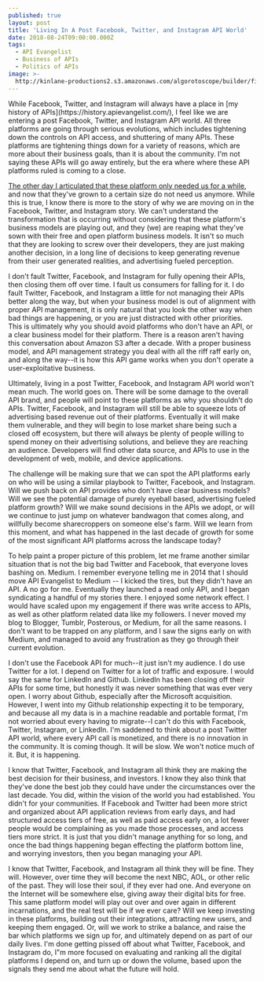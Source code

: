 ```yaml
---
published: true
layout: post
title: 'Living In A Post Facebook, Twitter, and Instagram API World'
date: 2018-08-24T09:00:00.000Z
tags:
  - API Evangelist
  - Business of APIs
  - Politics of APIs
image: >-
  http://kinlane-productions2.s3.amazonaws.com/algorotoscope/builder/filtered/23_19_800_500_0_max_0_-5_-1.jpg
---
```

<p></p>While Facebook, Twitter, and Instagram will always have a place in [my history of APIs](https://history.apievangelist.com/), I feel like we are entering a post Facebook, Twitter, and Instagram API world. All three platforms are going through serious evolutions, which includes tightening down the controls on API access, and shuttering of many APIs. These platforms are tightening things down for a variety of reasons, which are more about their business goals, than it is about the community. I'm not saying these APIs will go away entirely, but the era where where these API platforms ruled is coming to a close.

[The other day I articulated that these platform only needed us for a while](http://apievangelist.com/2018/08/20/we-need-you-api-developers-until-we-have-grown-to-a-certain-size/), and now that they've grown to a certain size do not need us anymore. While this is true, I know there is more to the story of why we are moving on in the Facebook, Twitter, and Instagram story. We can't understand the transformation that is occurring without considering that these platform's business models are playing out, and they (we) are reaping what they've sown with their free and open platform business models. It isn't so much that they are looking to screw over their developers, they are just making another decision, in a long line of decisions to keep generating revenue from their user generated realities, and advertising fueled perception.

I don't fault Twitter, Facebook, and Instagram for fully opening their APIs, then closing them off over time. I fault us consumers for falling for it. I do fault Twitter, Facebook, and Instagram a little for not managing their APIs better along the way, but when your business model is out of alignment with proper API management, it is only natural that you look the other way when bad things are happening, or you are just distracted with other priorities. This is ultimately why you should avoid platforms who don't have an API, or a clear business model for their platform. There is a reason aren't having this conversation about Amazon S3 after a decade. With a proper business model, and API management strategy you deal with all the riff raff early on, and along the way--it is how this API game works when you don't operate a user-exploitative business.

Ultimately, living in a post Twitter, Facebook, and Instagram API world won't mean much. The world goes on. There will be some damage to the overall API brand, and people will point to these platforms as why you shouldn't do APIs. Twitter, Facebook, and Instagram will still be able to squeeze lots of advertising based revenue out of their platforms. Eventually it will make them vulnerable, and they will begin to lose market share being such a closed off ecosystem, but there will always be plenty of people willing to spend money on their advertising solutions, and believe they are reaching an audience. Developers will find other data source, and APIs to use in the development of web, mobile, and device applications.

The challenge will be making sure that we can spot the API platforms early on who will be using a similar playbook to Twitter, Facebook, and Instagram. Will we push back on API provides who don't have clear business models? Will we see the potential damage of purely eyeball based, advertising fueled platform growth? Will we make sound decisions in the APIs we adopt, or will we continue to just jump on whatever bandwagon that comes along, and willfully become sharecroppers on someone else's farm. Will we learn from this moment, and what has happened in the last decade of growth for some of the most significant API platforms across the landscape today?

To help paint a proper picture of this problem, let me frame another similar situation that is not the big bad Twitter and Facebook, that everyone loves bashing on. Medium. I remember everyone telling me in 2014 that I should move API Evangelist to Medium -- I kicked the tires, but they didn't have an API. A no go for me. Eventually they launched a read only API, and I began syndicating a handful of my stories there. I enjoyed some network effect. I would have scaled upon my engagement if there was write access to APIs, as well as other platform related data like my followers. I never moved my blog to Blogger, Tumblr, Posterous, or Medium, for all the same reasons. I don't want to be trapped on any platform, and I saw the signs early on with Medium, and managed to avoid  any frustration as they go through their current evolution.

I don't use the Facebook API for much--it just isn't my audience. I do use Twitter for a lot. I depend on Twitter for a lot of traffic and exposure. I would say the same for LinkedIn and Github. LinkedIn has been closing off their APIs for some time, but honestly it was never something that was ever very open. I worry about Github, especially after the Microsoft acquisition. However, I went into my Github relationship expecting it to be temporary, and because all my data is in a machine readable and portable format, I'm not worried about every having to migrate--I can't do this with Facebook, Twitter, Instagram, or LinkedIn. I'm saddened to think about a post Twitter API world, where every API call is monetized, and there is no innovation in the community. It is coming though. It will be slow. We won't notice much of it. But, it is happening.

I know that Twitter, Facebook, and Instagram all think they are making the best decision for their business, and investors. I know they also think that they've done the best job they could have under the circumstances over the last decade. You did, within the vision of the world you had established. You didn't for your communities. If Facebook and Twitter had been more strict and organized about API application reviews from early days, and had structured access tiers of free, as well as paid access early on, a lot fewer people would be complaining as you made those processes, and access tiers more strict. It is just that you didn't manage anything for so long, and once the bad things happening began effecting the platform bottom line, and worrying investors, then you began managing your API.

I know that Twitter, Facebook, and Instagram all think they will be fine. They will. However, over time they will become the next NBC, AOL, or other relic of the past. They will lose their soul, if they ever had one. And everyone on the Internet will be somewhere else, giving away their digital bits for free. This same platform model will play out over and over again in different incarnations, and the real test will be if we ever care? Will we keep investing in these platforms, building out their integrations, attracting new users, and keeping them engaged. Or, will we work to strike a balance, and raise the bar which platforms we sign up for, and ultimately depend on as part of our daily lives. I'm done getting pissed off about what Twitter, Facebook, and Instagram do, I"m more focused on evaluating and ranking all the digital platforms I depend on, and turn up or down the volume, based upon the signals they send me about what the future will hold.
